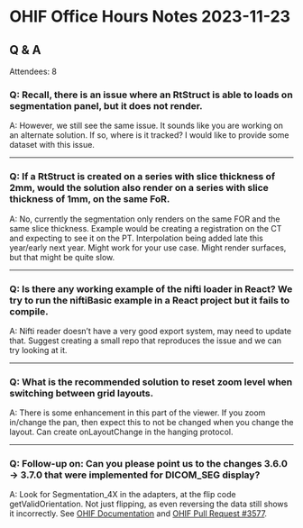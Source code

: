 # OHIF Office Hours Notes 2023-11-23


## Q & A

Attendees: 8

### Q: Recall, there is an issue where an RtStruct is able to loads on segmentation panel, but it does not render.


A: However, we still see the same issue.  It sounds like you are working on an alternate solution.  If so, where is it tracked?   I would like to provide some dataset with this issue.


---

### Q: If a RtStruct is created on a series with slice thickness of  2mm, would the solution also render on a series with slice thickness of 1mm, on the same FoR.

A: No, currently the segmentation only renders on the same FOR and the same slice thickness.  Example would be creating a registration on the CT and expecting to see it on the PT.  Interpolation being added late this year/early next year.  Might work for your use case.  Might render surfaces, but that might be quite slow.

---


### Q: Is there any working example of the nifti loader in React? We try to run the niftiBasic example in a React project but it fails to compile.

A: Nifti reader doesn’t have a very good export system, may need to update that. Suggest creating a small repo that reproduces the issue and we can try looking at it.

---

### Q: What is the recommended solution to reset zoom level when switching between grid layouts.

A: There is some enhancement in this part of the viewer. If you zoom in/change the pan, then expect this to not be changed when you change the layout. Can create onLayoutChange in the hanging protocol.

---

### Q: Follow-up on: Can you please point us to the changes 3.6.0 -> 3.7.0 that were implemented for DICOM_SEG display?

A: Look for Segmentation_4X in the adapters, at the flip code getValidOrientation. Not just flipping, as even reversing the data still shows it incorrectly. See [OHIF Documentation](https://docs.ohif.org/development/link) and [OHIF Pull Request #3577](https://github.com/OHIF/Viewers/pull/3577).

